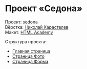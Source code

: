 # Проект «Седона»

Проект: [sedona](https://github.com/bini1988/sedona)<br>
Вёрстка: [Николай Карастелев](https://github.com/bini1988)<br>
Макет: [HTML Academy](https://htmlacademy.ru)<br>

Структура проекта:
 * [Главная страница](http://bini1988.github.io/sedona/index.html)
 * [Страница Фото](http://bini1988.github.io/sedona/photo.html)
 * [Страница Форма](http://bini1988.github.io/sedona/form.html)
